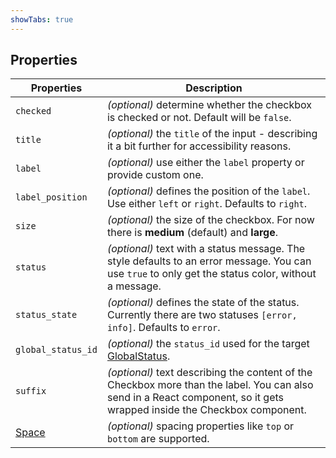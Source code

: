 ```yaml
---
showTabs: true
---
```


## Properties

| Properties                                  | Description                                                                                                                                                             |
| ------------------------------------------- | ----------------------------------------------------------------------------------------------------------------------------------------------------------------------- |
| `checked`                                   | _(optional)_ determine whether the checkbox is checked or not. Default will be `false`.                                                                                 |
| `title`                                     | _(optional)_ the `title` of the input - describing it a bit further for accessibility reasons.                                                                          |
| `label`                                     | _(optional)_ use either the `label` property or provide custom one.                                                                                                     |
| `label_position`                            | _(optional)_ defines the position of the `label`. Use either `left` or `right`. Defaults to `right`.                                                                    |
| `size`                                      | _(optional)_ the size of the checkbox. For now there is **medium** (default) and **large**.                                                                             |
| `status`                                    | _(optional)_ text with a status message. The style defaults to an error message. You can use `true` to only get the status color, without a message.                    |
| `status_state`                              | _(optional)_ defines the state of the status. Currently there are two statuses `[error, info]`. Defaults to `error`.                                                    |
| `global_status_id`                          | _(optional)_ the `status_id` used for the target [GlobalStatus](/uilib/components/global-status).                                                                       |
| `suffix`                                    | _(optional)_ text describing the content of the Checkbox more than the label. You can also send in a React component, so it gets wrapped inside the Checkbox component. |
| [Space](/uilib/components/space/properties) | _(optional)_ spacing properties like `top` or `bottom` are supported.                                                                                                   |

